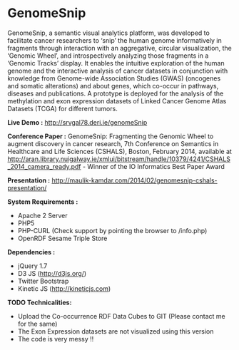 GenomeSnip 
==========

GenomeSnip, a semantic visual analytics platform, was developed to facilitate cancer researchers to ‘snip’ the human genome informatively in fragments through interaction with an aggregative, circular visualization, the ‘Genomic Wheel’, and introspectively analyzing those fragments in a ‘Genomic Tracks’ display. It enables the intuitive exploration of the human genome and the interactive analysis of cancer datasets in conjunction with knowledge from Genome-wide Association Studies (GWAS) (oncogenes and somatic alterations) and about genes, which co-occur in pathways, diseases and publications. A prototype is deployed for the analysis of the methylation and exon expression datasets of Linked Cancer Genome Atlas Datasets (TCGA) for different tumors.

**Live Demo :** http://srvgal78.deri.ie/genomeSnip

**Conference Paper :** GenomeSnip: Fragmenting the Genomic Wheel to augment discovery in cancer research, 7th Conference on Semantics in Healthcare and Life Sciences (CSHALS), Boston, February 2014, available at http://aran.library.nuigalway.ie/xmlui/bitstream/handle/10379/4241/CSHALS_2014_camera_ready.pdf - Winner of the IO Informatics Best Paper Award

**Presentation :** http://maulik-kamdar.com/2014/02/genomesnip-cshals-presentation/

**System Requirements :**
* Apache 2 Server
* PHP5
* PHP-CURL (Check support by pointing the browser to /info.php)
* OpenRDF Sesame Triple Store

**Dependencies :**
* jQuery 1.7
* D3 JS (http://d3js.org/)
* Twitter Bootstrap
* Kinetic JS (http://kineticjs.com)

**TODO Technicalities:**
* Upload the Co-occurrence RDF Data Cubes to GIT (Please contact me for the same)
* The Exon Expression datasets are not visualized using this version
* The code is very messy !!




